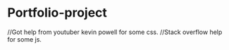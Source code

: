 # Portfolio-project
//Got help from youtuber kevin powell for some css.
//Stack overflow help for some js.
